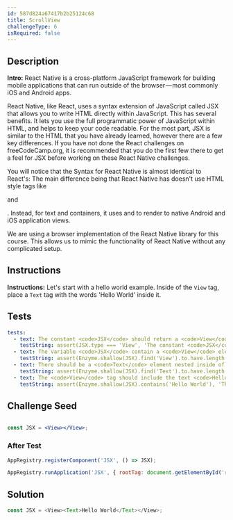 ```yaml
---
id: 587d824a67417b2b25124c68
title: ScrollView
challengeType: 6
isRequired: false
---
```


## Description
<section id='description'>
<strong>Intro:</strong> React Native is a cross-platform JavaScript framework for building mobile applications that can run outside of the browser — most commonly iOS and Android apps.

React Native, like React, uses a syntax extension of JavaScript called JSX that allows you to write HTML directly within JavaScript. This has several benefits. It lets you use the full programmatic power of JavaScript within HTML, and helps to keep your code readable. For the most part, JSX is similar to the HTML that you have already learned, however there are a few key differences. If you have not done the React challenges on freeCodeCamp.org, it is recommended that you do the first few there to get a feel for JSX before working on these React Native challenges.

You will notice that the Syntax for React Native is almost identical to React's: The main difference being that React Native has doesn't use HTML style tags like <code><p></code> and <code><div></code>. Instead, for text and containers, it uses <code><Text></code> and <code><View></code> to render to native Android and iOS application views.

We are using a browser implementation of the React Native library for this course. This allows us to mimic the functionality of React Native without any complicated setup.
</section>

## Instructions
<section id='instructions'>
<strong>Instructions:</strong> Let's start with a hello world example. Inside of the <code>View</code> tag, place a <code>Text</code> tag with the words 'Hello World' inside it.
</section>

## Tests
<section id='tests'>

```yml
tests:
  - text: The constant <code>JSX</code> should return a <code>View</code> element.
    testString: assert(JSX.type === 'View', 'The constant <code>JSX</code> should return a <code>div</code> element.');
  - text: The variable <code>JSX</code> contain a <code>View</code> element.
    testString: assert(Enzyme.shallow(JSX).find('View').to.have.length(1);, '<code>JSX</code> should render an <code>View</code> element.');
  - text: There should be a <code>Text</code> element nested inside of the <code>View</code> element.
    testString: assert(Enzyme.shallow(JSX).find('Text').to.have.length(1);, '<code>View</code> should contain a <code>Text</code> element.');
  - text: The <code>View</code> tag should include the text <code>Hello World</code>
    testString: assert(Enzyme.shallow(JSX).contains('Hello World'), 'The <code>Text</code> tag should include the text <code>Hello World</code>');

```



</section>

## Challenge Seed
<section id='challengeSeed'>

<div id='jsx-seed'>

```jsx

const JSX = <View></View>;

```

</div>


### After Test
<div id='jsx-teardown'>

```js
AppRegistry.registerComponent('JSX', () => JSX);

AppRegistry.runApplication('JSX', { rootTag: document.getElementById('react-root')});
```

</div>

</section>

## Solution
<section id='solution'>


```js
const JSX = <View><Text>Hello World</Text></View>;
```

</section>
